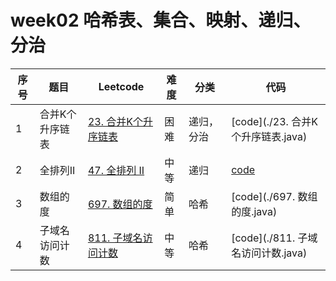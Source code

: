 # week02 哈希表、集合、映射、递归、分治

| 序号 | 题目            | Leetcode                                                     | 难度 | 分类       | 代码                               |
| ---- | --------------- | ------------------------------------------------------------ | ---- | ---------- | ---------------------------------- |
| 1    | 合并K个升序链表 | [23. 合并K个升序链表](https://leetcode-cn.com/problems/merge-k-sorted-lists/) | 困难 | 递归，分治 | [code](./23. 合并K个升序链表.java) |
| 2    | 全排列II        | [47. 全排列 II](https://leetcode-cn.com/problems/permutations-ii/) | 中等 | 递归       | [code](./47.全排列II.java)         |
| 3    | 数组的度        | [697. 数组的度](https://leetcode-cn.com/problems/degree-of-an-array/) | 简单 | 哈希       | [code](./697. 数组的度.java)       |
| 4    | 子域名访问计数  | [811. 子域名访问计数](https://leetcode-cn.com/problems/subdomain-visit-count/) | 中等 | 哈希       | [code](./811. 子域名访问计数.java) |

